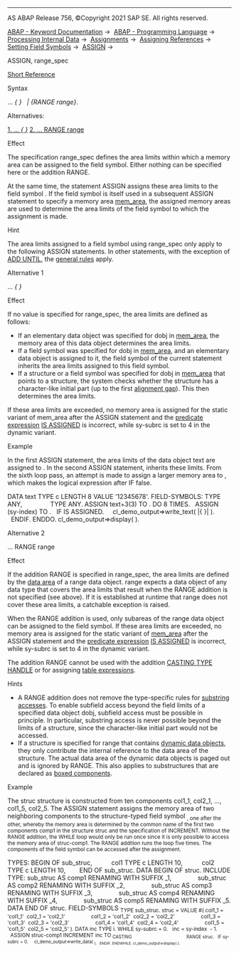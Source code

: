   

* * *

AS ABAP Release 756, ©Copyright 2021 SAP SE. All rights reserved.

[ABAP - Keyword Documentation](https://help.sap.com/doc/abapdocu_756_index_htm/7.56/en-US/abenabap.htm) →  [ABAP - Programming Language](https://help.sap.com/doc/abapdocu_756_index_htm/7.56/en-US/abenabap_reference.htm) →  [Processing Internal Data](https://help.sap.com/doc/abapdocu_756_index_htm/7.56/en-US/abenabap_data_working.htm) →  [Assignments](https://help.sap.com/doc/abapdocu_756_index_htm/7.56/en-US/abenvalue_assignments.htm) →  [Assigning References](https://help.sap.com/doc/abapdocu_756_index_htm/7.56/en-US/abenreference_assignments.htm) →  [Setting Field Symbols](https://help.sap.com/doc/abapdocu_756_index_htm/7.56/en-US/abenset_field_symbols.htm) →  [ASSIGN](https://help.sap.com/doc/abapdocu_756_index_htm/7.56/en-US/abapassign.htm) → 

ASSIGN, range\_spec

[Short Reference](https://help.sap.com/doc/abapdocu_756_index_htm/7.56/en-US/abapassign_shortref.htm)

Syntax

... *{* *}*
  *|* *{*RANGE range*}*.

Alternatives:

[1\. ... *{* *}*](#!ABAP_ALTERNATIVE_1@1@)
[2\. ... RANGE range](#!ABAP_ALTERNATIVE_2@2@)

Effect

The specification range\_spec defines the area limits within which a memory area can be assigned to the field symbol. Either nothing can be specified here or the addition RANGE.

At the same time, the statement ASSIGN assigns these area limits to the field symbol <fs>. If the field symbol <fs> is itself used in a subsequent ASSIGN statement to specify a memory area [mem\_area](https://help.sap.com/doc/abapdocu_756_index_htm/7.56/en-US/abapassign_mem_area.htm), the assigned memory areas are used to determine the area limits of the field symbol to which the assignment is made.

Hint

The area limits assigned to a field symbol using range\_spec only apply to the following ASSIGN statements. In other statements, with the exception of [ADD UNTIL](https://help.sap.com/doc/abapdocu_756_index_htm/7.56/en-US/abapadd_sequences.htm), the [general rules](https://help.sap.com/doc/abapdocu_756_index_htm/7.56/en-US/abenoperands_data_objects.htm) apply.

Alternative 1   

... *{* *}*

Effect

If no value is specified for range\_spec, the area limits are defined as follows:

-   If an elementary data object was specified for dobj in [mem\_area](https://help.sap.com/doc/abapdocu_756_index_htm/7.56/en-US/abapassign_mem_area_static_dobj.htm), the memory area of this data object determines the area limits.
-   If a field symbol was specified for dobj in [mem\_area](https://help.sap.com/doc/abapdocu_756_index_htm/7.56/en-US/abapassign_mem_area_static_dobj.htm), and an elementary data object is assigned to it, the field symbol <fs> of the current statement inherits the area limits assigned to this field symbol.
-   If a structure or a field symbol was specified for dobj in [mem\_area](https://help.sap.com/doc/abapdocu_756_index_htm/7.56/en-US/abapassign_mem_area_static_dobj.htm) that points to a structure, the system checks whether the structure has a character-like initial part (up to the first [alignment gap](https://help.sap.com/doc/abapdocu_756_index_htm/7.56/en-US/abenalignment_gap_glosry.htm "Glossary Entry")). This then determines the area limits.

If these area limits are exceeded, no memory area is assigned for the static variant of mem\_area after the ASSIGN statement and the [predicate expression](https://help.sap.com/doc/abapdocu_756_index_htm/7.56/en-US/abenpredicate_expression_glosry.htm "Glossary Entry") [<fs> IS ASSIGNED](https://help.sap.com/doc/abapdocu_756_index_htm/7.56/en-US/abenlogexp_assigned.htm) is incorrect, while sy-subrc is set to 4 in the dynamic variant.

Example

In the first ASSIGN statement, the area limits of the data object text are assigned to <fs1>. In the second ASSIGN statement, <fs2> inherits these limits. From the sixth loop pass, an attempt is made to assign a larger memory area to <fs2>, which makes the logical expression after IF false.

DATA text TYPE c LENGTH 8 VALUE '12345678'.
FIELD-SYMBOLS: <fs1> TYPE ANY,
               <fs2> TYPE ANY.
ASSIGN text+3(3) TO <fs1>.
DO 8 TIMES.
  ASSIGN <fs1>(sy-index) TO <fs2>.
  IF <fs2> IS ASSIGNED.
    cl\_demo\_output=>write\_text( |{ <fs2> }| ).
  ENDIF.
ENDDO.
cl\_demo\_output=>display( ).

Alternative 2   

... RANGE range

Effect

If the addition RANGE is specified in range\_spec, the area limits are defined by the [data area](https://help.sap.com/doc/abapdocu_756_index_htm/7.56/en-US/abendata_area_glosry.htm "Glossary Entry") of a range data object. range expects a data object of any data type that covers the area limits that result when the RANGE addition is not specified (see above). If it is established at runtime that range does not cover these area limits, a catchable exception is raised.

When the RANGE addition is used, only subareas of the range data object can be assigned to the field symbol. If these area limits are exceeded, no memory area is assigned for the static variant of [mem\_area](https://help.sap.com/doc/abapdocu_756_index_htm/7.56/en-US/abapassign_mem_area.htm) after the ASSIGN statement and the [predicate expression](https://help.sap.com/doc/abapdocu_756_index_htm/7.56/en-US/abenpredicate_expression_glosry.htm "Glossary Entry") [<fs> IS ASSIGNED](https://help.sap.com/doc/abapdocu_756_index_htm/7.56/en-US/abenlogexp_assigned.htm) is incorrect, while sy-subrc is set to 4 in the dynamic variant.

The addition RANGE cannot be used with the addition [CASTING TYPE HANDLE](https://help.sap.com/doc/abapdocu_756_index_htm/7.56/en-US/abapassign_casting.htm) or for assigning [table expressions](https://help.sap.com/doc/abapdocu_756_index_htm/7.56/en-US/abapassign_mem_area_writable_exp.htm).

Hints

-   A RANGE addition does not remove the type-specific rules for [substring accesses](https://help.sap.com/doc/abapdocu_756_index_htm/7.56/en-US/abenoffset_length.htm). To enable subfield access beyond the field limits of a specified data object dobj, subfield access must be possible in principle. In particular, substring access is never possible beyond the limits of a structure, since the character-like initial part would not be accessed.
-   If a structure is specified for range that contains [dynamic data objects](https://help.sap.com/doc/abapdocu_756_index_htm/7.56/en-US/abendynamic_data_object_glosry.htm "Glossary Entry"), they only contribute the internal reference to the data area of the structure. The actual data area of the dynamic data objects is paged out and is ignored by RANGE. This also applies to substructures that are declared as [boxed components](https://help.sap.com/doc/abapdocu_756_index_htm/7.56/en-US/abenboxed_component_glosry.htm "Glossary Entry").

Example

The struc structure is constructed from ten components col1\_1, col2\_1, ..., col1\_5, col2\_5. The ASSIGN statement assigns the memory area of two neighboring components to the structure-typed field symbol <sub>, one after the other, whereby the memory area is determined by the common name of the first two components comp1 in the structure struc and the specification of INCREMENT. Without the RANGE addition, the WHILE loop would only be run once since it is only possible to access the memory area of struc-comp1. The RANGE addition runs the loop five times. The components of the field symbol can be accessed after the assignment.

TYPES: BEGIN OF sub\_struc,
          col1 TYPE c LENGTH 10,
          col2 TYPE c LENGTH 10,
       END OF sub\_struc.
DATA BEGIN OF struc.
INCLUDE TYPE: sub\_struc AS comp1 RENAMING WITH SUFFIX \_1,
              sub\_struc AS comp2 RENAMING WITH SUFFIX \_2,
              sub\_struc AS comp3 RENAMING WITH SUFFIX \_3,
              sub\_struc AS comp4 RENAMING WITH SUFFIX \_4,
              sub\_struc AS comp5 RENAMING WITH SUFFIX \_5.
DATA END OF struc.
FIELD-SYMBOLS <sub> TYPE sub\_struc.
struc = VALUE #( col1\_1 = 'col1\_1'  col2\_1 = 'col2\_1'
                 col1\_2 = 'col1\_2'  col2\_2 = 'col2\_2'
                 col1\_3 = 'col1\_3'  col2\_3 = 'col2\_3'
                 col1\_4 = 'col1\_4'  col2\_4 = 'col2\_4'
                 col1\_5 = 'col1\_5'  col2\_5 = 'col2\_5' ).
DATA inc TYPE i.
WHILE sy-subrc = 0.
  inc = sy-index  - 1.
  ASSIGN struc-comp1 INCREMENT inc TO <sub> CASTING
                                            RANGE struc.
  IF sy-subrc = 0.
    cl\_demo\_output=>write\_data( <sub> ).
  ENDIF.
ENDWHILE.
cl\_demo\_output=>display( ).